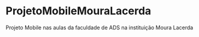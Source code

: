 # ProjetoMobileMouraLacerda
Projeto Mobile nas aulas da faculdade de ADS na instituição Moura Lacerda
